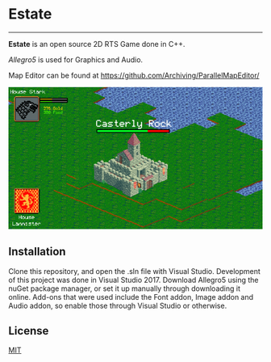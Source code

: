 # Estate
- - - -
**Estate** is an open source 2D RTS Game done in C++.

*Allegro5* is used for Graphics and Audio.

Map Editor can be found at https://github.com/Archiving/ParallelMapEditor/


![Showcase Image](ParallelEngine/images/showcase.png)

## Installation

Clone this repository, and open the .sln file with Visual Studio. Development of this project was done in Visual Studio 2017.
Download Allegro5 using the nuGet package manager, or set it up manually through downloading it online. 
Add-ons that were used include the Font addon, Image addon and Audio addon, so enable those through Visual Studio or otherwise.

## License
[MIT](https://opensource.org/licenses/MIT)
